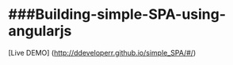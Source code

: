 ###Building-simple-SPA-using-angularjs
=========================

[Live DEMO] (http://ddeveloperr.github.io/simple_SPA/#/)
